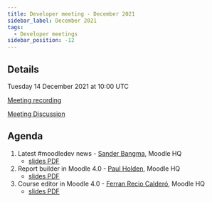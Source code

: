 ```yaml
---
title: Developer meeting - December 2021
sidebar_label: December 2021
tags:
  - Developer meetings
sidebar_position: -12
---
```


## Details

Tuesday 14 December 2021 at 10:00 UTC

[Meeting recording](https://moodle.org/mod/bigbluebuttonbn/view.php?id=8596)

[Meeting Discussion](https://moodle.org/mod/forum/discuss.php?d=428309)

## Agenda

<!--cspell:ignore Calderó -->

1. Latest #moodledev news - [Sander Bangma](https://moodle.org/user/view.php?id=2356736&course=5), Moodle HQ
    - [slides PDF](https://docs.moodle.org/File/Community_Dev_Meeting_-_LMS_Update_-_Dec_2021.pdf)
1. Report builder in Moodle 4.0 - [Paul Holden](https://moodle.org/user/view.php?id=219220&course=5), Moodle HQ
    - [slides PDF](https://docs.moodle.org/File/Report_Builder_-_Dev_Presentation_Dec_21.pdf)
1. Course editor in Moodle 4.0 - [Ferran Recio Calderó](https://moodle.org/user/view.php?id=57216&course=5), Moodle HQ
    - [slides PDF](https://docs.moodle.org/File/Moodle_4.0_course_creation.pdf)
